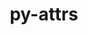 ---
title: "py-attrs"
layout: cache
categories: [package, v0.18.0]
meta: {"versions": ["21.4.0"], "compilers": ["gcc@=7.5.0"], "oss": ["ubuntu18.04"], "platforms": ["linux"], "targets": ["x86_64"], "stacks": ["data-vis-sdk", "e4s", "radiuss", "root"], "num_specs": 4, "num_specs_by_stack": {"root": 4, "data-vis-sdk": 1, "radiuss": 1, "e4s": 2}}
spec_details: [{"hash": "gwnfqcqldvndcdbfaontocwbpxacddj4", "compiler": "gcc@=7.5.0", "versions": ["21.4.0"], "os": "ubuntu18.04", "platform": "linux", "target": "x86_64", "variants": [], "stacks": ["root", "data-vis-sdk"], "size": "-", "tarball": "https://binaries.spack.io/v0.18.0/build_cache/linux-ubuntu18.04-x86_64/gcc-7.5.0/py-attrs-21.4.0/linux-ubuntu18.04-x86_64-gcc-7.5.0-py-attrs-21.4.0-gwnfqcqldvndcdbfaontocwbpxacddj4.spack"}, {"hash": "5fnikjn5tpaqgcyccp7gtzpiyhggtq4f", "compiler": "gcc@=7.5.0", "versions": ["21.4.0"], "os": "ubuntu18.04", "platform": "linux", "target": "x86_64", "variants": [], "stacks": ["root", "radiuss"], "size": "-", "tarball": "https://binaries.spack.io/v0.18.0/build_cache/linux-ubuntu18.04-x86_64/gcc-7.5.0/py-attrs-21.4.0/linux-ubuntu18.04-x86_64-gcc-7.5.0-py-attrs-21.4.0-5fnikjn5tpaqgcyccp7gtzpiyhggtq4f.spack"}, {"hash": "cf4psilvmsywxdatlq24sijoznvblfec", "compiler": "gcc@=7.5.0", "versions": ["21.4.0"], "os": "ubuntu18.04", "platform": "linux", "target": "x86_64", "variants": [], "stacks": ["root", "e4s"], "size": "-", "tarball": "https://binaries.spack.io/v0.18.0/build_cache/linux-ubuntu18.04-x86_64/gcc-7.5.0/py-attrs-21.4.0/linux-ubuntu18.04-x86_64-gcc-7.5.0-py-attrs-21.4.0-cf4psilvmsywxdatlq24sijoznvblfec.spack"}, {"hash": "qls7on4uoez6o7se7a4w7dctvqh7ewuj", "compiler": "gcc@=7.5.0", "versions": ["21.4.0"], "os": "ubuntu18.04", "platform": "linux", "target": "x86_64", "variants": [], "stacks": ["root", "e4s"], "size": "-", "tarball": "https://binaries.spack.io/v0.18.0/build_cache/linux-ubuntu18.04-x86_64/gcc-7.5.0/py-attrs-21.4.0/linux-ubuntu18.04-x86_64-gcc-7.5.0-py-attrs-21.4.0-qls7on4uoez6o7se7a4w7dctvqh7ewuj.spack"}]
---